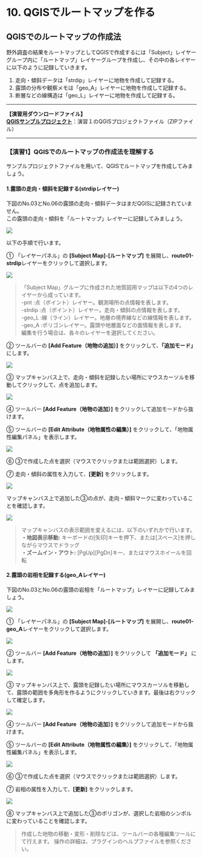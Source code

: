 # 10. QGISでルートマップを作る

## QGISでのルートマップの作成法

野外調査の結果をルートマップとしてQGISで作成するには「Subject」レイヤーグループ内に「ルートマップ」レイヤーグループを作成し、その中の各レイヤーに以下のように記録していきます。

1. 走向・傾斜データは「strdip」レイヤーに地物を作成して記録する。  
2. 露頭の分布や観察メモは「geo\_A」レイヤーに地物を作成して記録する。  
3. 断層などの線構造は「geo\_L」レイヤーに地物を作成して記録する。  

----
**【演習用ダウンロードファイル】**  
[**QGISサンプルプロジェクト**](https://gis.nsb-dank.co.jp/qgis/project_chapter10.zip)：演習１のQGISプロジェクトファイル（ZIPファイル）  

----



### 【演習1】QGISでのルートマップの作成法を理解する

サンプルプロジェクトファイルを用いて、QGISでルートマップを作成してみましょう。

#### 1.露頭の走向・傾斜を記録する(strdipレイヤー)

下図のNo.03とNo.06の露頭の走向・傾斜データはまだQGISに記録されていません。  
この露頭の走向・傾斜を「ルートマップ」レイヤーに記録してみましょう。

![](./img/chapter10-01.png)

以下の手順で行います。

① 「レイヤーパネル」の **[Subject Map]-[ルートマップ]** を展開し、**route01-strdip**レイヤーをクリックして選択します。

![](./img/chapter10-02.png)

> 「Subject Map」グループに作成された地質図用マップは以下の4つのレイヤーから成っています。  
> -pnt :点（ポイント）レイヤー。観測場所の点情報を表します。  
> -strdip :点（ポイント）レイヤー。走向・傾斜の点情報を表します。  
> -geo\_L :線（ライン）レイヤー。地層の境界線などの線情報を表します。  
> -geo\_A :ポリゴンレイヤー。露頭や地層面などの面情報を表します。  
> 編集を行う場合は、各々のレイヤーを選択してください。

② ツールバーの **[Add Feature（地物の追加）]** をクリックして、**「追加モード」** にします。

![](./img/chapter10-03.png)  

③ マップキャンバス上で、走向・傾斜を記録したい場所にマウスカーソルを移動してクリックして、点を追加します。  

![](./img/chapter10-04.png)  

④ ツールバー **[Add Feature（地物の追加）]** をクリックして追加モードから抜けます。  

⑤ ツールバーの **[Edit Attribute（地物属性の編集）]** をクリックして、「地物属性編集パネル」を表示します。  

![](./img/chapter10-05.png)  

⑥ ③で作成した点を選択（マウスでクリックまたは範囲選択）します。  

⑦ 走向・傾斜の属性を入力して、**[更新]** をクリックします。  

![](./img/chapter10-06.png)  


マップキャンバス上で追加した③の点が、走向・傾斜マークに変わっていることを確認します。  

![](./img/chapter10-07.png)  


> マップキャンバスの表示範囲を変えるには、以下のいずれかで行います。  
> <b>・地図表示移動:</b> キーボードの[矢印]キーを押下、または[スペース]を押しながらマウスでドラッグ  
> <b>・ズームイン・アウト:</b> [PgUp][PgDn]キー、またはマウスホイールを回転  

#### 2.露頭の岩相を記録する(geo_Aレイヤー)  

下図のNo.03とNo.06の露頭の岩相を「ルートマップ」レイヤーに記録してみましょう。  

![](./img/chapter10-10.png)  

① 「レイヤーパネル」の **[Subject Map]-[ルートマップ]** を展開し、**route01-geo_A**レイヤーをクリックして選択します。  

![](./img/chapter10-11.png)  

② ツールバー **[Add Feature（地物の追加）]** をクリックして **「追加モード」** にします。  

![](./img/chapter10-12.png)  

③  マップキャンバス上で、露頭を記録したい場所にマウスカーソルを移動して、露頭の範囲を多角形を作るようにクリックしていきます。最後は右クリックして確定します。  

![](./img/chapter10-13.png)  

④ ツールバー **[Add Feature（地物の追加）]** をクリックして追加モードから抜けます。 

⑤ ツールバーの **[Edit Attribute（地物属性の編集）]** をクリックして、「地物属性編集パネル」を表示します。  

![](./img/chapter10-05.png)  

⑥ ③で作成した点を選択（マウスでクリックまたは範囲選択）します。  

⑦ 岩相の属性を入力して、**[更新]** をクリックします。  

![](./img/chapter10-17.png)  

⑧ マップキャンバス上で追加した③のポリゴンが、選択した岩相のシンボルに変わっていることを確認します。  

> 作成した地物の移動・変形・削除などは、ツールバーの各種編集ツールにて行えます。
操作の詳細は、プラグインのヘルプファイルを参照ください。  














